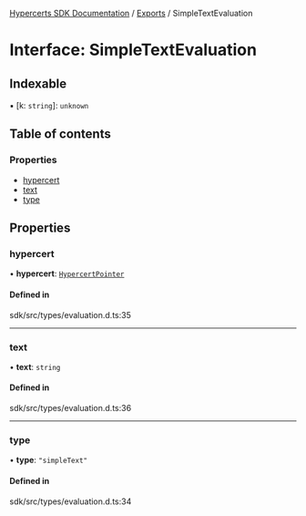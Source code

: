 [Hypercerts SDK Documentation](../README.md) / [Exports](../modules.md) / SimpleTextEvaluation

# Interface: SimpleTextEvaluation

## Indexable

▪ [k: `string`]: `unknown`

## Table of contents

### Properties

- [hypercert](SimpleTextEvaluation.md#hypercert)
- [text](SimpleTextEvaluation.md#text)
- [type](SimpleTextEvaluation.md#type)

## Properties

### hypercert

• **hypercert**: [`HypercertPointer`](HypercertPointer.md)

#### Defined in

sdk/src/types/evaluation.d.ts:35

---

### text

• **text**: `string`

#### Defined in

sdk/src/types/evaluation.d.ts:36

---

### type

• **type**: `"simpleText"`

#### Defined in

sdk/src/types/evaluation.d.ts:34
